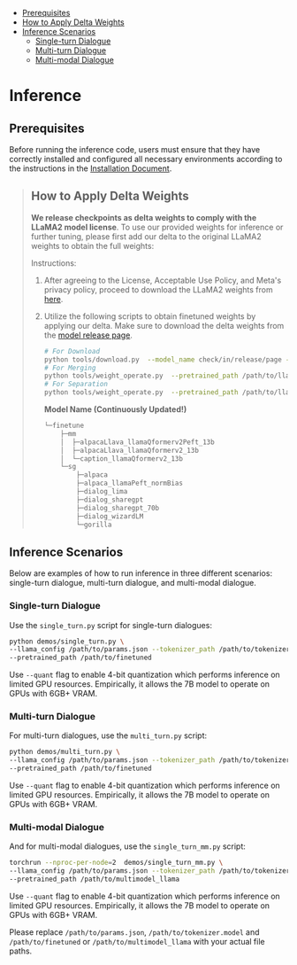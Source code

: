 - [Prerequisites](#prerequisites)
- [How to Apply Delta Weights](#how-to-apply-delta-weights)
- [Inference Scenarios](#inference-scenarios)
  * [Single-turn Dialogue](#single-turn-dialogue)
  * [Multi-turn Dialogue](#multi-turn-dialogue)
  * [Multi-modal Dialogue](#multi-modal-dialogue)

# Inference

## Prerequisites

Before running the inference code, users must ensure that they have correctly installed and configured all necessary environments according to the instructions in the [Installation Document](./install.md).

> ## How to Apply Delta Weights
>
> **We release checkpoints as delta weights to comply with the LLaMA2 model license**. To use our provided weights for inference or further tuning, please first add our delta to the original LLaMA2 weights to obtain the full weights:
>
> Instructions:
>
> 1. After agreeing to the License, Acceptable Use Policy, and Meta's privacy policy, proceed to download the LLaMA2 weights from [here](https://ai.meta.com/resources/models-and-libraries/llama-downloads/).
> 2. Utilize the following scripts to obtain finetuned weights by applying our delta. Make sure to download the delta weights from the [model release page](https://huggingface.co/Alpha-VLLM/LLaMA2-Accessory).
>    ```bash
>    # For Download
>    python tools/download.py  --model_name check/in/release/page --input_type sg/or/mm --output_path path/to/save --model_size 7B/13B/70B --down_config
>    # For Merging
>    python tools/weight_operate.py  --pretrained_path /path/to/llama2/ --delta_path /path/to/delta --output_path /path/to/finetuned
>    # For Separation
>    python tools/weight_operate.py  --pretrained_path /path/to/llama2/ --delta_path /path/to/finetuned --output_path /path/to/delta --operate_type extract
>    ```
>    **Model Name (Continuously Updated!)**
>    
>    ```sh
>    └─finetune
>        ├─mm
>        │  ├─alpacaLlava_llamaQformerv2Peft_13b
>        │  ├─alpacaLlava_llamaQformerv2_13b
>        │  └─caption_llamaQformerv2_13b
>        └─sg
>            ├─alpaca
>            ├─alpaca_llamaPeft_normBias
>            ├─dialog_lima
>            ├─dialog_sharegpt
>            ├─dialog_sharegpt_70b
>            ├─dialog_wizardLM
>            └─gorilla
>    ```
>    
>    
>

## Inference Scenarios

Below are examples of how to run inference in three different scenarios: single-turn dialogue, multi-turn dialogue, and multi-modal dialogue.

### Single-turn Dialogue

Use the `single_turn.py` script for single-turn dialogues:

```bash
python demos/single_turn.py \
--llama_config /path/to/params.json --tokenizer_path /path/to/tokenizer.model \
--pretrained_path /path/to/finetuned
```
Use `--quant` flag to enable 4-bit quantization which performs inference on limited GPU resources.
Empirically, it allows the 7B model to operate on GPUs with 6GB+ VRAM.

### Multi-turn Dialogue

For multi-turn dialogues, use the `multi_turn.py` script:

```bash
python demos/multi_turn.py \
--llama_config /path/to/params.json --tokenizer_path /path/to/tokenizer.model \
--pretrained_path /path/to/finetuned
```
Use `--quant` flag to enable 4-bit quantization which performs inference on limited GPU resources.
Empirically, it allows the 7B model to operate on GPUs with 6GB+ VRAM.

### Multi-modal Dialogue

And for multi-modal dialogues, use the `single_turn_mm.py` script:

```bash
torchrun --nproc-per-node=2  demos/single_turn_mm.py \
--llama_config /path/to/params.json --tokenizer_path /path/to/tokenizer.model \
--pretrained_path /path/to/multimodel_llama
```
Use `--quant` flag to enable 4-bit quantization which performs inference on limited GPU resources.
Empirically, it allows the 7B model to operate on GPUs with 6GB+ VRAM.

Please replace `/path/to/params.json`, `/path/to/tokenizer.model` and `/path/to/finetuned` or `/path/to/multimodel_llama` with your actual file paths.
